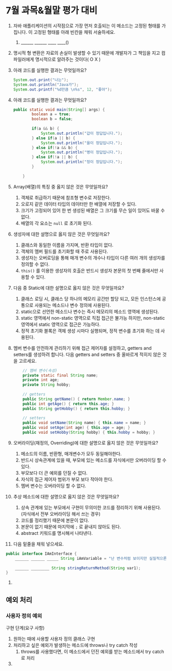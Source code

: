 # 7월 과목&월말 평가 대비

1. 자바 애플리케이션의 시작점으로 가장 먼저 호출되는 이 메소드는 고정된 형태를 가집니다. 이 고정된 형태를 아래 빈칸을 채워 서술하세요.
    1. ______ ______ ____ ____()

1. 명시적 형 변환은 자료의 손실이 발생할 수 있기 때문에 개발자가 그 책임을 지고 컴파일러에게 명시적으로 알려주는 것이다( O X )

1. 아래 코드를 실행한 결과는 무엇일까요?
    
    ```java
    System.out.print("나는");
    System.out.println("Java가");
    System.out.printf("%d만큼 \n%s", 12, "좋아");
    ```
    
2. 아래 코드를 실행한 결과는 무엇일까요?
    
    ```java
    public static void main(String[] args) {
    		boolean a = true;
    		boolean b = false;
    		
    		if(a && b) {
    			System.out.println("갑이 정답입니다.");
    		} else if(a || b) {
    			System.out.println("을이 정답입니다.");
    		} else if(!a && b) {
    			System.out.println("병이 정답입니다.");
    		} else if(!a || b) {
    			System.out.println("정이 정답입니다.");
    		}		
    		
    	}
    ```
    
3. Array(배열)의 특징  중 옳지 않은 것은 무엇일까요?
    1. 객체로 취급하기 때문에 참조형 변수로 저장한다.
    2. 오로지 같은 데이터 타입의 데이터만 한 배열에 저장할 수 있다.
    3. 크기가 고정되어 있어 한 번 생성된 배열은 그 크기를 무슨 일이 있어도 바꿀 수 없다.
    4. 배열의 각 요소는 `null` 로 초기화 된다.
    
4. 생성자에 대한 설명으로 옳지 않은 것은 무엇일까요?
    1. 클래스와 동일한 이름을 가지며, 반환 타입이 없다.
    2. 객체의 멤버 필드를 초기화할 때 주로 사용된다.
    3. 생성자는 오버로딩을 통해 매개 변수의 개수나 타입이 다른 여러 개의 생성자를 정의할 수 없다.
    4. `this()` 를 이용한 생성자의 호출은 반드시 생성자 본문의 첫 번째 줄에서만 사용할 수 있다.

1. 다음 중 Static에 대한 설명으로 옳지 않은 것은 무엇일까요?
    1. 클래스 로딩 시, 클래스 당 하나의 메모리 공간만 할당 되고, 모든 인스턴스에 공통으로 사용되는 메소드나 변수 정의에 사용된다.
    2. static으로 선언한 메소드나 변수는 즉시 메모리의 메소드 영역에 생성된다.
    3. static 영역에서 non-static 영역으로 직접 접근은 불가능 하지만, non-static 영역에서 static 영역으로 접근은 가능하다.
    4. 정적 초기화 블록은 객체 생성 시마다 실행되며, 정적 변수를 초기화 하는 데 사용된다.

1. 멤버 변수를 안전하게 관리하기 위해 접근 제어자를 설정하고, getters and setters를 생성하려 합니다. 다음 getters and setters 중 올바르게 적히지 않은 것을 고르세요.
    
    ```java
    	// 멤버 변수(속성)
    	private static final String name;
    	private int age;
    	private String hobby;		
    	
    	// getters
    	public String getName() { return Member.name; }
    	public int getAge() { return this.age; }
    	public String getHobby() { return this.hobby; }
    		
    	// setters
    	public void setName(String name) { this.name = name; }
    	public void setAge(int age) { this.age = age; }
    	public void setHobby(String hobby) { this.hobby = hobby; }
    ```
    
2. 오버라이딩(재정의, Overriding)에 대한 설명으로 옳지 않은 것은 무엇일까요?
    1. 메소드의 이름, 반환형, 매개변수가 모두 동일해야한다.
    2. 반드시 상속관계에 있을 때, 부모에 있는 메소드를 자식에서만 오버라이딩 할 수 있다.
    3. 부모보다 더 큰 예외를 던질 수 없다.
    4. 자식의 접근 제어자 범위가 부모 보다 작아야 한다.
    5. 멤버 변수는 오버라이딩 할 수 없다.
    
3. 추상 메소드에 대한 설명으로 옳지 않은 것은 무엇일까요?
    1. 상속 관계에 있는 부모에서 구현이 무의미한 코드를 정리하기 위해 사용된다.(자식에서 전부 오버라이딩 해서 쓰는 경우)
    2. 코드를 정리했기 때문에 본문이 없다.
    3. 본문이 없기 때문에 마지막에 `;` 로 끝내지 않아도 된다.
    4. abstract 키워드를 명시해서 나타낸다.
    
4. 다음 밑줄을 채워 넣으세요.

```java
public interface IAmInterface {
	______ ______ _____ String iAmVariable = "난 변수처럼 보이지만 실질적으론 상수야.";
	
	______ ________ String stringReturnMethod(String var1);
}
```

1. 

## 예외 처리

### 사용자 정의 예외

구현 단계(요구 사항)

1. 원하는 때에 사용할 사용자 정의 클래스 구현
2. 처리하고 싶은 예외가 발생하는 메소드에 throws나 try catch 작성
    1. throws를 사용했다면, 이 메소드에서 던진 예외를 받는 메소드에서 try catch로 처리
3.